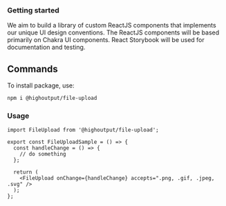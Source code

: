 ### Getting started

We aim to build a library of custom ReactJS components that implements our unique UI design conventions. The ReactJS components will be based primarily on Chakra UI components. React Storybook will be used for documentation and testing.

## Commands

To install package, use:

```bash
npm i @highoutput/file-upload
```

### Usage

```tsx
import FileUpload from '@highoutput/file-upload';

export const FileUploadSample = () => {
  const handleChange = () => {
    // do something
  };

  return (
    <FileUpload onChange={handleChange} accepts=".png, .gif, .jpeg, .svg" />
  );
};
```
